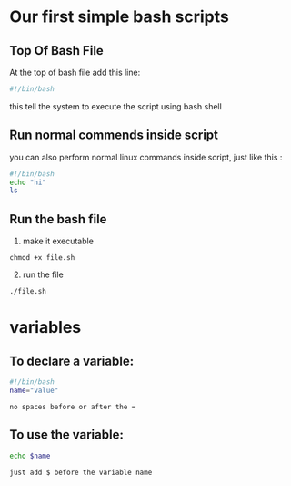 
# Our first simple bash scripts

## Top Of Bash File
At the top of bash file add this line:
``` bash 
#!/bin/bash
```
this tell the system to execute the script using bash shell
## Run normal commends inside script
you can also perform normal linux commands inside script, just like this :
```bash
#!/bin/bash
echo "hi"
ls
```
## Run the bash file
1. make it executable 
```
chmod +x file.sh
```
2. run the file 
```
./file.sh
```


# variables
## To declare a variable:
```bash
#!/bin/bash
name="value"
```
    no spaces before or after the =
## To use the variable:
```bash
echo $name
```
    just add $ before the variable name 